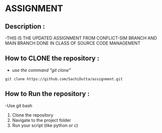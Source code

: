 # **ASSIGNMENT**

## Description :


-THIS IS THE UPDATED ASSIGNMENT FROM CONFLICT-SIM BRANCH AND MAIN BRANCH DONE IN CLASS OF SOURCE CODE MANAGEMENT


## How to CLONE the repository : 
- *use the command "git clone"*
```
git clone https://github.com/SachiDutta/assignment.git
```
## How to Run the repository : 
-Use git bash 
1. Clone the repository  
2. Navigate to the project folder
3. Run your script (like python or c) 

